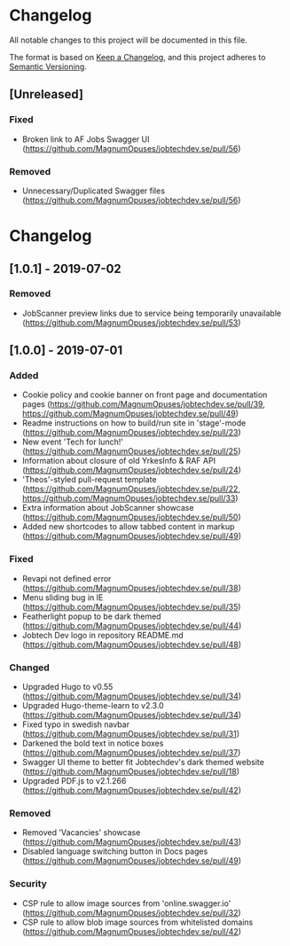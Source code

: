 # Changelog

All notable changes to this project will be documented in this file.

The format is based on [Keep a Changelog](https://keepachangelog.com/en/1.0.0/),
and this project adheres to [Semantic Versioning](https://semver.org/spec/v2.0.0.html).

## [Unreleased]

### Fixed
- Broken link to AF Jobs Swagger UI (https://github.com/MagnumOpuses/jobtechdev.se/pull/56)

### Removed
- Unnecessary/Duplicated Swagger files (https://github.com/MagnumOpuses/jobtechdev.se/pull/56)

# Changelog

## [1.0.1] - 2019-07-02

### Removed
- JobScanner preview links due to service being temporarily unavailable (https://github.com/MagnumOpuses/jobtechdev.se/pull/53)

## [1.0.0] - 2019-07-01

### Added
- Cookie policy and cookie banner on front page and documentation pages (https://github.com/MagnumOpuses/jobtechdev.se/pull/39, https://github.com/MagnumOpuses/jobtechdev.se/pull/49)
- Readme instructions on how to build/run site in 'stage'-mode (https://github.com/MagnumOpuses/jobtechdev.se/pull/23)
- New event 'Tech for lunch!' (https://github.com/MagnumOpuses/jobtechdev.se/pull/25)
- Information about closure of old YrkesInfo & RAF API (https://github.com/MagnumOpuses/jobtechdev.se/pull/24)
- 'Theos'-styled pull-request template (https://github.com/MagnumOpuses/jobtechdev.se/pull/22, https://github.com/MagnumOpuses/jobtechdev.se/pull/33)
- Extra information about JobScanner showcase (https://github.com/MagnumOpuses/jobtechdev.se/pull/50)
- Added new shortcodes to allow tabbed content in markup (https://github.com/MagnumOpuses/jobtechdev.se/pull/49)

### Fixed
- Revapi not defined error (https://github.com/MagnumOpuses/jobtechdev.se/pull/38)
- Menu sliding bug in IE (https://github.com/MagnumOpuses/jobtechdev.se/pull/35)
- Featherlight popup to be dark themed (https://github.com/MagnumOpuses/jobtechdev.se/pull/44)
- Jobtech Dev logo in repository README.md (https://github.com/MagnumOpuses/jobtechdev.se/pull/48)

### Changed
- Upgraded Hugo to v0.55 (https://github.com/MagnumOpuses/jobtechdev.se/pull/34)
- Upgraded Hugo-theme-learn to v2.3.0 (https://github.com/MagnumOpuses/jobtechdev.se/pull/34)
- Fixed typo in swedish navbar (https://github.com/MagnumOpuses/jobtechdev.se/pull/31)
- Darkened the bold text in notice boxes (https://github.com/MagnumOpuses/jobtechdev.se/pull/37)
- Swagger UI theme to better fit Jobtechdev's dark themed website (https://github.com/MagnumOpuses/jobtechdev.se/pull/18)
- Upgraded PDF.js to v2.1.266 (https://github.com/MagnumOpuses/jobtechdev.se/pull/42)

### Removed
- Removed 'Vacancies' showcase (https://github.com/MagnumOpuses/jobtechdev.se/pull/43)
- Disabled language switching button in Docs pages (https://github.com/MagnumOpuses/jobtechdev.se/pull/49)

### Security
- CSP rule to allow image sources from 'online.swagger.io' (https://github.com/MagnumOpuses/jobtechdev.se/pull/32)
- CSP rule to allow blob image sources from whitelisted domains (https://github.com/MagnumOpuses/jobtechdev.se/pull/42)
